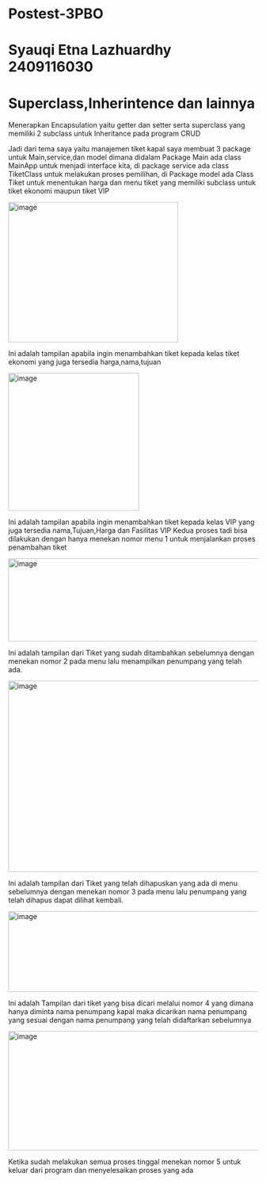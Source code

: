 # Postest-3PBO 
# Syauqi Etna Lazhuardhy 2409116030
# Superclass,Inherintence dan lainnya

Menerapkan Encapsulation yaitu getter dan setter serta superclass yang memiliki 2 subclass untuk Inheritance pada program CRUD 

Jadi dari tema saya yaitu manajemen tiket kapal saya membuat 3 package untuk Main,service,dan model dimana didalam Package Main ada class MainApp untuk menjadi interface kita, di package service ada class TiketClass untuk melakukan proses pemilihan, di Package model ada Class Tiket untuk menentukan harga dan menu tiket yang memiliki subclass untuk tiket ekonomi maupun tiket VIP

<img width="343" height="283" alt="image" src="https://github.com/user-attachments/assets/ff3687ed-b606-407f-a5ac-3ede8d331ae4" />

Ini adalah tampilan apabila ingin menambahkan tiket kepada kelas tiket ekonomi yang juga tersedia harga,nama,tujuan

<img width="264" height="278" alt="image" src="https://github.com/user-attachments/assets/88425e39-7b22-4b03-bd97-e01234b4615c" />

Ini adalah tampilan apabila ingin menambahkan tiket kepada kelas VIP yang juga tersedia nama,Tujuan,Harga dan Fasilitas VIP
Kedua proses tadi bisa dilakukan dengan hanya menekan nomor menu 1 untuk menjalankan proses penambahan tiket

<img width="703" height="168" alt="image" src="https://github.com/user-attachments/assets/a5cc1c20-48a0-42b6-ac0a-808c093fc6b1" />

Ini adalah tampilan dari Tiket yang sudah ditambahkan sebelumnya dengan menekan nomor 2 pada menu lalu menampilkan penumpang yang telah ada.


<img width="698" height="386" alt="image" src="https://github.com/user-attachments/assets/02bd1f97-b798-4a45-8f6d-db23600f675c" />

Ini adalah tampilan dari Tiket yang telah dihapuskan yang ada di menu sebelumnya dengan menekan nomor 3 pada menu lalu penumpang yang telah dihapus dapat dilihat kembali.


<img width="708" height="163" alt="image" src="https://github.com/user-attachments/assets/9e31c4c8-2059-4286-9bde-2322e52ad2bb" />

Ini adalah Tampilan dari tiket yang bisa dicari melalui nomor 4 yang dimana hanya diminta nama penumpang kapal maka dicarikan nama penumpang yang sesuai dengan nama penumpang yang telah didaftarkan sebelumnya


<img width="563" height="241" alt="image" src="https://github.com/user-attachments/assets/17acb318-eff8-411c-a2ef-e78ded5d2059" />

Ketika sudah melakukan semua proses tinggal menekan nomor 5 untuk keluar dari program dan menyelesaikan proses yang ada









